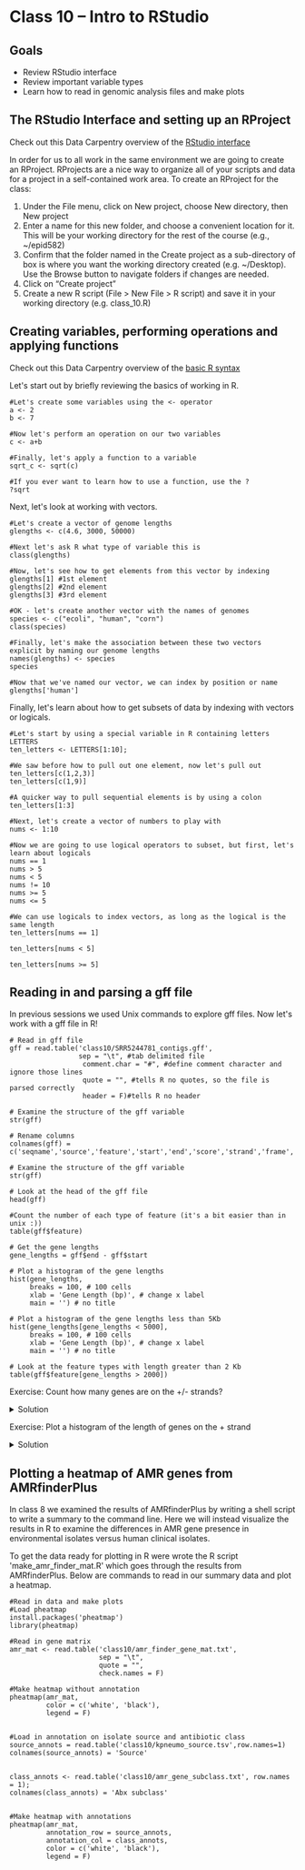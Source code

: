 Class 10 – Intro to RStudio
=============================================

Goals
----
- Review RStudio interface
- Review important variable types
- Learn how to read in genomic analysis files and make plots


The RStudio Interface and setting up an RProject
------------------------------------------------
Check out this Data Carpentry overview of the [RStudio interface](https://datacarpentry.org/R-genomics/00-before-we-start.html)

In order for us to all work in the same environment we are going to create an RProject. RProjects are a nice way to organize all of your scripts and data for a project in a self-contained work area. To create an RProject for the class:

1. Under the File menu, click on New project, choose New directory, then New project
2. Enter a name for this new folder, and choose a convenient location for it. This will be your working directory for the rest of the course (e.g., ~/epid582)
3. Confirm that the folder named in the Create project as a sub-directory of box is where you want the working directory created (e.g. ~/Desktop). Use the Browse button to navigate folders if changes are needed.
4. Click on “Create project”
5. Create a new R script (File > New File > R script) and save it in your working directory (e.g. class_10.R)


Creating variables, performing operations and applying functions
----------------------------------------------------------------
Check out this Data Carpentry overview of the [basic R syntax](https://datacarpentry.org/R-genomics/01-intro-to-R.html)

Let's start out by briefly reviewing the basics of working in R. 

```
#Let's create some variables using the <- operator
a <- 2
b <- 7

#Now let's perform an operation on our two variables
c <- a+b

#Finally, let's apply a function to a variable
sqrt_c <- sqrt(c)

#If you ever want to learn how to use a function, use the ?
?sqrt
```

Next, let's look at working with vectors.

```
#Let's create a vector of genome lengths
glengths <- c(4.6, 3000, 50000)

#Next let's ask R what type of variable this is
class(glengths)

#Now, let's see how to get elements from this vector by indexing
glengths[1] #1st element
glengths[2] #2nd element
glengths[3] #3rd element

#OK - let's create another vector with the names of genomes
species <- c("ecoli", "human", "corn")
class(species)

#Finally, let's make the association between these two vectors explicit by naming our genome lengths
names(glengths) <- species
species

#Now that we've named our vector, we can index by position or name
glengths['human']
```

Finally, let's learn about how to get subsets of data by indexing with vectors or logicals.

```
#Let's start by using a special variable in R containing letters
LETTERS
ten_letters <- LETTERS[1:10];

#We saw before how to pull out one element, now let's pull out
ten_letters[c(1,2,3)]
ten_letters[c(1,9)]

#A quicker way to pull sequential elements is by using a colon
ten_letters[1:3]

#Next, let's create a vector of numbers to play with
nums <- 1:10

#Now we are going to use logical operators to subset, but first, let's learn about logicals
nums == 1
nums > 5
nums < 5
nums != 10
nums >= 5
nums <= 5

#We can use logicals to index vectors, as long as the logical is the same length
ten_letters[nums == 1]

ten_letters[nums < 5]

ten_letters[nums >= 5]
```

Reading in and parsing a gff file
---------------------------------
In previous sessions we used Unix commands to explore gff files. Now let's work with a gff file in R!

```
# Read in gff file
gff = read.table('class10/SRR5244781_contigs.gff',
                 sep = "\t", #tab delimited file
                  comment.char = "#", #define comment character and ignore those lines
                  quote = "", #tells R no quotes, so the file is parsed correctly
                  header = F)#tells R no header
 
# Examine the structure of the gff variable
str(gff)

# Rename columns
colnames(gff) = c('seqname','source','feature','start','end','score','strand','frame','attribute')

# Examine the structure of the gff variable
str(gff)

# Look at the head of the gff file
head(gff)

#Count the number of each type of feature (it's a bit easier than in unix :))
table(gff$feature)

# Get the gene lengths
gene_lengths = gff$end - gff$start

# Plot a histogram of the gene lengths
hist(gene_lengths,
     breaks = 100, # 100 cells
     xlab = 'Gene Length (bp)', # change x label
     main = '') # no title
     
# Plot a histogram of the gene lengths less than 5Kb
hist(gene_lengths[gene_lengths < 5000],
     breaks = 100, # 100 cells
     xlab = 'Gene Length (bp)', # change x label
     main = '') # no title

# Look at the feature types with length greater than 2 Kb
table(gff$feature[gene_lengths > 2000])

```

Exercise: Count how many genes are on the +/- strands? 

<details>
  <summary>Solution</summary>  
  
```
table(gff$strand)
```

</details>

Exercise: Plot a histogram of the length of genes on the + strand

<details>
  <summary>Solution</summary>  

```
hist(gene_lengths[gff$strand == "+"],
     breaks = 100, # 100 cells
     xlab = 'Gene Length (bp)', # change x label
     main = '') # no title
```

</details>


Plotting a heatmap of AMR genes from AMRfinderPlus
------------------------------------------
In class 8 we examined the results of AMRfinderPlus by writing a shell script to write a summary to the command line. Here we will instead visualize the results in R to examine the differences in AMR gene presence in environmental isolates versus human clinical isolates.

To get the data ready for plotting in R were wrote the R script 'make_amr_finder_mat.R' which goes through the results from AMRfinderPlus. Below are commands to read in our summary data and plot a heatmap.

```
#Read in data and make plots
#Load pheatmap
install.packages('pheatmap')
library(pheatmap)

#Read in gene matrix
amr_mat <- read.table('class10/amr_finder_gene_mat.txt',
                      sep = "\t",
                      quote = "",
                      check.names = F)

#Make heatmap without annotation
pheatmap(amr_mat,
         color = c('white', 'black'),
         legend = F)


#Load in annotation on isolate source and antibiotic class
source_annots = read.table('class10/kpneumo_source.tsv',row.names=1)
colnames(source_annots) = 'Source'


class_annots <- read.table('class10/amr_gene_subclass.txt', row.names = 1);
colnames(class_annots) = 'Abx subclass'


#Make heatmap with annotations
pheatmap(amr_mat,
         annotation_row = source_annots,
         annotation_col = class_annots,
         color = c('white', 'black'),
         legend = F)
  
```
